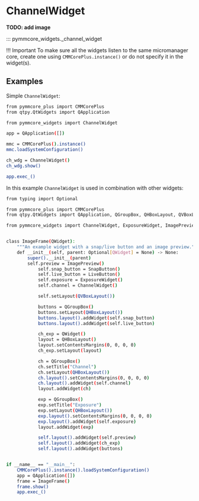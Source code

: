 # ChannelWidget

**TODO: add image**

::: pymmcore_widgets._channel_widget

!!! Important
    To make sure all the widgets listen to the same micromanager core, create
    one using `CMMCorePlus.instance()` or do not specify it in the widget(s).

## Examples

Simple `ChannelWidget`:
```sh
from pymmcore_plus import CMMCorePlus
from qtpy.QtWidgets import QApplication

from pymmcore_widgets import ChannelWidget

app = QApplication([])

mmc = CMMCorePlus().instance()
mmc.loadSystemConfiguration()

ch_wdg = ChannelWidget()
ch_wdg.show()

app.exec_()
```

In this example `ChannelWidget` is used in combination with other widgets:
```sh
from typing import Optional

from pymmcore_plus import CMMCorePlus
from qtpy.QtWidgets import QApplication, QGroupBox, QHBoxLayout, QVBoxLayout, QWidget

from pymmcore_widgets import ChannelWidget, ExposureWidget, ImagePreview, LiveButton, SnapButton


class ImageFrame(QWidget):
    """An example widget with a snap/live button and an image preview."""
    def __init__(self, parent: Optional[QWidget] = None) -> None:
        super().__init__(parent)
        self.preview = ImagePreview()
            self.snap_button = SnapButton()
            self.live_button = LiveButton()
            self.exposure = ExposureWidget()
            self.channel = ChannelWidget()

            self.setLayout(QVBoxLayout())

            buttons = QGroupBox()
            buttons.setLayout(QHBoxLayout())
            buttons.layout().addWidget(self.snap_button)
            buttons.layout().addWidget(self.live_button)

            ch_exp = QWidget()
            layout = QHBoxLayout()
            layout.setContentsMargins(0, 0, 0, 0)
            ch_exp.setLayout(layout)

            ch = QGroupBox()
            ch.setTitle("Channel")
            ch.setLayout(QHBoxLayout())
            ch.layout().setContentsMargins(0, 0, 0, 0)
            ch.layout().addWidget(self.channel)
            layout.addWidget(ch)

            exp = QGroupBox()
            exp.setTitle("Exposure")
            exp.setLayout(QHBoxLayout())
            exp.layout().setContentsMargins(0, 0, 0, 0)
            exp.layout().addWidget(self.exposure)
            layout.addWidget(exp)

            self.layout().addWidget(self.preview)
            self.layout().addWidget(ch_exp)
            self.layout().addWidget(buttons)


if __name__ == "__main__":
    CMMCorePlus().instance().loadSystemConfiguration()
    app = QApplication([])
    frame = ImageFrame()
    frame.show()
    app.exec_()
```
